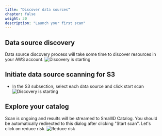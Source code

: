 ```yaml
---
title: "Discover data sources"
chapter: false
weight: 30
description: "Launch your first scan"
---
```


## Data source discovery
Data source discovery process will take some time to discover resources in your AWS account.
![Discovery is starting](/images/autodiscovery/discovery_start.png)

## Initiate data source scanning for S3
- In the S3 subsection, select each data source and click start scan
![Discovery is starting](/images/autodiscovery/s3_init_scan.png)

## Explore your catalog
Scan is ongoing and results will be streamed to SmallID Catalog. You should be automatically redirected to this dialog after clicking "Start scan".
Let's click on reduce risk.
![Reduce risk](/images/autodiscovery/reduce_risk.png)
